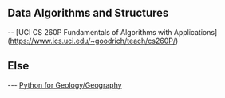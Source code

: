 ## Data Algorithms and Structures
-- [UCI CS 260P Fundamentals of Algorithms with Applications] (https://www.ics.uci.edu/~goodrich/teach/cs260P/)

## Else
--- [Python for Geology/Geography](https://geo-python.github.io/site/)

